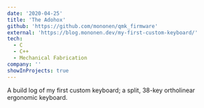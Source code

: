 ```yaml
---
date: '2020-04-25'
title: 'The Adohox'
github: 'https://github.com/mononen/qmk_firmware'
external: 'https://blog.mononen.dev/my-first-custom-keyboard/'
tech:
  - C
  - C++
  - Mechanical Fabrication
company: ''
showInProjects: true
---
```


A build log of my first custom keyboard; a split, 38-key ortholinear ergonomic keyboard.
